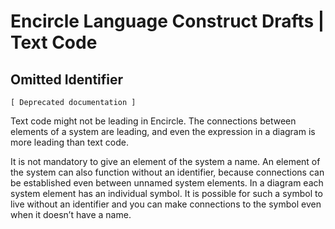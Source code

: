﻿Encircle Language Construct Drafts | Text Code
==============================================

Omitted Identifier
------------------

`[ Deprecated documentation ]`

Text code might not be leading in Encircle. The connections between elements of a system are leading, and even the expression in a diagram is more leading than text code.

It is not mandatory to give an element of the system a name. An element of the system can also function without an identifier, because connections can be established even between unnamed system elements. In a diagram each system element has an individual symbol. It is possible for such a symbol to live without an identifier and you can make connections to the symbol even when it doesn’t have a name.
